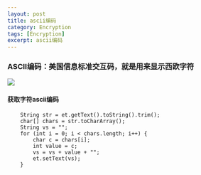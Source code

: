 ```yaml
---
layout: post
title: ascii编码
category: Encryption
tags: [Encryption]
excerpt: ascii编码
---
```


### ASCII编码：美国信息标准交互码，就是用来显示西欧字符 ###

![](http://www.nangongyibin.com/assets/images/Android/Encryption/1.png)

#### 获取字符ascii编码 ####

        String str = et.getText().toString().trim();
        char[] chars = str.toCharArray();
        String vs = "";
        for (int i = 0; i < chars.length; i++) {
            char c = chars[i];
            int value = c;
            vs = vs + value + "";
            et.setText(vs);
        }